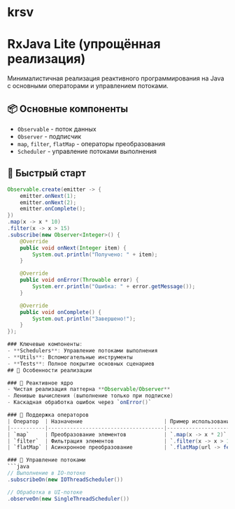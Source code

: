 # krsv
# RxJava Lite (упрощённая реализация)

Минималистичная реализация реактивного программирования на Java с основными операторами и управлением потоками.

## 📦 Основные компоненты

- `Observable` - поток данных
- `Observer` - подписчик
- `map`, `filter`, `flatMap` - операторы преобразования
- `Scheduler` - управление потоками выполнения

## 🚀 Быстрый старт

```java
Observable.create(emitter -> {
    emitter.onNext(1);
    emitter.onNext(2);
    emitter.onComplete();
})
.map(x -> x * 10)
.filter(x -> x > 15)
.subscribe(new Observer<Integer>() {
    @Override
    public void onNext(Integer item) {
        System.out.println("Получено: " + item);
    }

    @Override
    public void onError(Throwable error) {
        System.err.println("Ошибка: " + error.getMessage());
    }

    @Override
    public void onComplete() {
        System.out.println("Завершено!");
    }
});

### Ключевые компоненты:
- **Schedulers**: Управление потоками выполнения
- **Utils**: Вспомогательные инструменты
- **Tests**: Полное покрытие основных сценариев
## 📌 Особенности реализации

### 🔄 Реактивное ядро
- Чистая реализация паттерна **Observable/Observer**
- Ленивые вычисления (выполнение только при подписке)
- Каскадная обработка ошибок через `onError()`

### 🧩 Поддержка операторов
| Оператор  | Назначение                          | Пример использования          |
|-----------|-------------------------------------|-------------------------------|
| `map`     | Преобразование элементов            | `.map(x -> x * 2)`            |
| `filter`  | Фильтрация элементов                | `.filter(x -> x > 10)`        | 
| `flatMap` | Асинхронное преобразование          | `.flatMap(url -> fetch(url))` |

### 🧵 Управление потоками
```java
// Выполнение в IO-потоке
.subscribeOn(new IOThreadScheduler()) 

// Обработка в UI-потоке
.observeOn(new SingleThreadScheduler())
